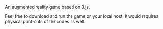 An augmented reality game based on 3.js. 

Feel free to download and run the game on your local host. It would requires physical print-outs of the codes as well.
